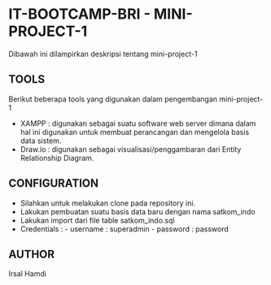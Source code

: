 # IT-BOOTCAMP-BRI - MINI-PROJECT-1

Dibawah ini dilampirkan deskripsi tentang mini-project-1

## TOOLS

Berikut beberapa tools yang digunakan dalam pengembangan mini-project-1
 - XAMPP    : digunakan sebagai suatu software web server dimana dalam hal ini digunakan untuk membuat perancangan dan mengelola basis data sistem.
 - Draw.io  : digunakan sebagai visualisasi/penggambaran dari Entity Relationship Diagram.

## CONFIGURATION
 - Silahkan untuk melakukan clone pada repository ini.
 - Lakukan pembuatan suatu basis data baru dengan nama satkom_indo
 - Lakukan import dari file table satkom_indo.sql
 - Credentials  : - username  : superadmin
                  - password  : password

## AUTHOR
Irsal Hamdi
